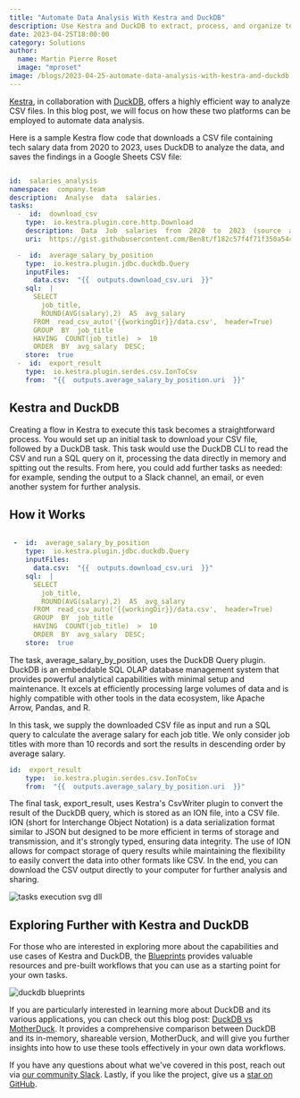 ```yaml
---
title: "Automate Data Analysis With Kestra and DuckDB"
description: Use Kestra and DuckDB to extract, process, and organize tech job salary data for better insights. 
date: 2023-04-25T18:00:00
category: Solutions
author:
  name: Martin Pierre Roset
  image: "mproset"
image: /blogs/2023-04-25-automate-data-analysis-with-kestra-and-duckdb.jpg
---
```


[Kestra](https://github.com/kestra-io/kestra), in collaboration with [DuckDB](https://motherduck.com/), offers a highly efficient way to analyze CSV files. In this blog post, we will focus on how these two platforms can be employed to automate data analysis.

Here is a sample Kestra flow code that downloads a CSV file containing tech salary data from 2020 to 2023, uses DuckDB to analyze the data, and saves the findings in a Google Sheets CSV file:

```yaml

id:  salaries_analysis
namespace:  company.team
description:  Analyse  data  salaries.
tasks:
  -  id:  download_csv
    type:  io.kestra.plugin.core.http.Download
    description:  Data  Job  salaries  from  2020  to  2023  (source  ai-jobs.net)
    uri:  https://gist.githubusercontent.com/Ben8t/f182c57f4f71f350a54c65501d30687e/raw/940654a8ef6010560a44ad4ff1d7b24c708ebad4/salary-data.csv

  -  id:  average_salary_by_position
    type:  io.kestra.plugin.jdbc.duckdb.Query
    inputFiles:
      data.csv:  "{{  outputs.download_csv.uri  }}"
    sql:  |
      SELECT 
        job_title,
        ROUND(AVG(salary),2)  AS  avg_salary
      FROM  read_csv_auto('{{workingDir}}/data.csv',  header=True)
      GROUP  BY  job_title
      HAVING  COUNT(job_title)  >  10
      ORDER  BY  avg_salary  DESC;
    store:  true
  -  id:  export_result
    type:  io.kestra.plugin.serdes.csv.IonToCsv
    from:  "{{  outputs.average_salary_by_position.uri  }}"
```

## Kestra and DuckDB

Creating a flow in Kestra to execute this task becomes a straightforward process. You would set up an initial task to download your CSV file, followed by a DuckDB task. This task would use the DuckDB CLI to read the CSV and run a SQL query on it, processing the data directly in memory and spitting out the results. From here, you could add further tasks as needed: for example, sending the output to a Slack channel, an email, or even another system for further analysis.

## How it Works

```yaml

 -  id:  average_salary_by_position
    type:  io.kestra.plugin.jdbc.duckdb.Query
    inputFiles:
      data.csv:  "{{  outputs.download_csv.uri  }}"
    sql:  |
      SELECT 
        job_title,
        ROUND(AVG(salary),2)  AS  avg_salary
      FROM  read_csv_auto('{{workingDir}}/data.csv',  header=True)
      GROUP  BY  job_title
      HAVING  COUNT(job_title)  >  10
      ORDER  BY  avg_salary  DESC;
    store:  true
```

The task, average_salary_by_position, uses the DuckDB Query plugin. DuckDB is an embeddable SQL OLAP database management system that provides powerful analytical capabilities with minimal setup and maintenance. It excels at efficiently processing large volumes of data and is highly compatible with other tools in the data ecosystem, like Apache Arrow, Pandas, and R.

In this task, we supply the downloaded CSV file as input and run a SQL query to calculate the average salary for each job title. We only consider job titles with more than 10 records and sort the results in descending order by average salary.

```yaml
id:  export_result
    type:  io.kestra.plugin.serdes.csv.IonToCsv
    from:  "{{  outputs.average_salary_by_position.uri  }}"
```

The final task, export_result, uses Kestra's CsvWriter plugin to convert the result of the DuckDB query, which is stored as an ION file, into a CSV file. ION (short for Interchange Object Notation) is a data serialization format similar to JSON but designed to be more efficient in terms of storage and transmission, and it's strongly typed, ensuring data integrity. The use of ION allows for compact storage of query results while maintaining the flexibility to easily convert the data into other formats like CSV. In the end, you can download the CSV output directly to your computer for further analysis and sharing.

![tasks execution svg dll](/blogs/2023-04-25-automate-data-analysis-with-kestra-and-duckdb/image-2.png)

## Exploring Further with Kestra and DuckDB

For those who are interested in exploring more about the capabilities and use cases of Kestra and DuckDB, the [Blueprints](/blueprints?q=duck) provides valuable resources and pre-built workflows that you can use as a starting point for your own tasks.

![duckdb blueprints](/blogs/2023-04-25-automate-data-analysis-with-kestra-and-duckdb/blueprints-DuckDB.png)

If you are particularly interested in learning more about DuckDB and its various applications, you can check out this blog post: [DuckDB vs MotherDuck](https://kestra.io/blogs/2023-07-28-duckdb-vs-motherduck). It provides a comprehensive comparison between DuckDB and its in-memory, shareable version, MotherDuck, and will give you further insights into how to use these tools effectively in your own data workflows.

If you have any questions about what we've covered in this post, reach out via [our community Slack](https://kestra.io/slack). Lastly, if you like the project, give us a [star on GitHub](https://github.com/kestra-io/kestra).